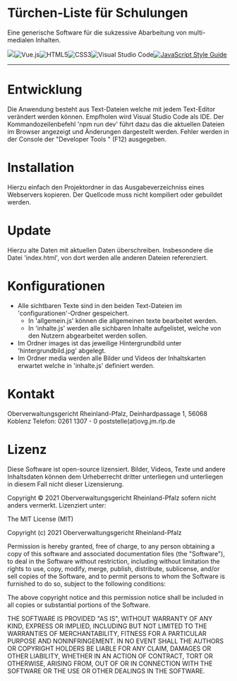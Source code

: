 # Türchen-Liste für Schulungen

Eine generische Software für die sukzessive Abarbeitung von multi-medialen Inhalten.

![](https://img.shields.io/badge/license-MIT-green)![Vue.js](https://img.shields.io/badge/vuejs-%2335495e.svg?style=for-the-badge&logo=vuedotjs&logoColor=%234FC08D)![HTML5](https://img.shields.io/badge/html5-%23E34F26.svg?style=for-the-badge&logo=html5&logoColor=white)![CSS3](https://img.shields.io/badge/css3-%231572B6.svg?style=for-the-badge&logo=css3&logoColor=white)![Visual Studio Code](https://img.shields.io/badge/Visual%20Studio%20Code-0078d7.svg?style=for-the-badge&logo=visual-studio-code&logoColor=white)[![JavaScript Style Guide](https://img.shields.io/badge/code_style-standard-brightgreen.svg)](https://standardjs.com)

---

# Entwicklung

Die Anwendung besteht aus Text-Dateien welche mit jedem Text-Editor verändert werden können. Empfholen wird Visual Studio Code als IDE. Der Kommandozeilenbefehl 'npm run dev' führt dazu das die aktuellen Dateien im Browser angezeigt und Änderungen dargestellt werden. Fehler werden in der Console der "Developer Tools " (F12) ausgegeben.

# Installation 

Hierzu einfach den Projektordner in das Ausgabeverzeichniss eines Webservers kopieren. Der Quellcode muss nicht kompiliert oder gebuildet werden.

# Update

Hierzu alte Daten mit aktuellen Daten überschreiben. Insbesondere die Datei 'index.html', von dort werden alle anderen Dateien referenziert.

# Konfigurationen

* Alle sichtbaren Texte sind in den beiden Text-Dateien im 'configurationen'-Ordner gespeichert.
	* In 'allgemein.js' können die allgemeinen texte bearbeitet werden.
	* In 'inhalte.js' werden alle sichbaren Inhalte aufgelistet, welche von den Nutzern abgearbeitet werden sollen.
* Im Ordner images ist das jeweilige Hintergrundbild unter 'hintergrundbild.jpg' abgelegt.
* Im Ordner media werden alle Bilder und Videos der Inhaltskarten erwartet welche in 'inhalte.js' definiert werden.

# Kontakt

Oberverwaltungsgericht Rheinland-Pfalz, 
Deinhardpassage 1, 56068 Koblenz 
Telefon: 0261 1307 - 0
poststelle(at)ovg.jm.rlp.de

# Lizenz

Diese Software ist open-source lizensiert. Bilder, Videos, Texte und andere Inhaltsdaten können dem Urheberrecht dritter unterliegen und unterliegen in diesem Fall nicht dieser Lizensierung.

Copyright © 2021 Oberverwaltungsgericht Rheinland-Pfalz sofern nicht anders vermerkt.
Lizenziert unter:

The MIT License (MIT)

Copyright (c) 2021 Oberverwaltungsgericht Rheinland-Pfalz

Permission is hereby granted, free of charge, to any person obtaining a copy of this software and associated documentation files (the "Software"), to deal in the Software without restriction, including without limitation the rights to use, copy, modify, merge, publish, distribute, sublicense, and/or sell copies of the Software, and to permit persons to whom the Software is furnished to do so, subject to the following conditions:

The above copyright notice and this permission notice shall be included in all copies or substantial portions of the Software.

THE SOFTWARE IS PROVIDED "AS IS", WITHOUT WARRANTY OF ANY KIND, EXPRESS OR IMPLIED, INCLUDING BUT NOT LIMITED TO THE WARRANTIES OF MERCHANTABILITY, FITNESS FOR A PARTICULAR PURPOSE AND NONINFRINGEMENT. IN NO EVENT SHALL THE AUTHORS OR COPYRIGHT HOLDERS BE LIABLE FOR ANY CLAIM, DAMAGES OR OTHER LIABILITY, WHETHER IN AN ACTION OF CONTRACT, TORT OR OTHERWISE, ARISING FROM, OUT OF OR IN CONNECTION WITH THE SOFTWARE OR THE USE OR OTHER DEALINGS IN THE SOFTWARE.